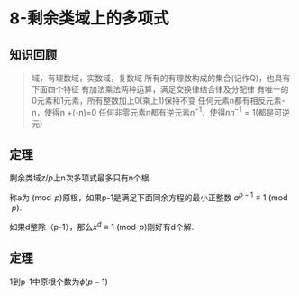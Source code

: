 # 8-剩余类域上的多项式

## 知识回顾

> 域，有理数域，实数域，复数域
> 所有的有理数构成的集合(记作Q)，也具有下面四个特征
> 有加法乘法两种运算，满足交换律结合律及分配律
> 有唯一的0元素和1元素，所有整数加上0(乘上1)保持不变
> 任何元素n都有相反元素-n，使得n +(-n)=0
> 任何非零元素n都有逆元素$n^{-1}$，使得$n n^{-1} =1$(都是可逆元)

## 定理

剩余类域$z/p$上n次多项式最多只有n个根.

称a为$\pmod p$原根，如果p-1是满足下面同余方程的最小正整数
          $a^{p-1}\equiv 1\pmod p$.

如果d整除（p-1），那么$x^d\equiv 1\pmod p$刚好有d个解.



## 定理

1到p-1中原根个数为$\phi(p-1)$

